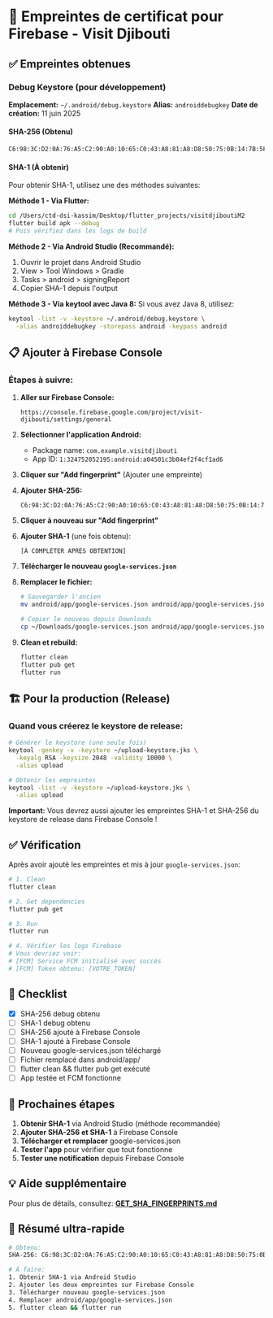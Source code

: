 # 🔐 Empreintes de certificat pour Firebase - Visit Djibouti

## ✅ Empreintes obtenues

### Debug Keystore (pour développement)

**Emplacement:** `~/.android/debug.keystore`
**Alias:** `androiddebugkey`
**Date de création:** 11 juin 2025

#### SHA-256 (Obtenu)
```
C6:98:3C:D2:0A:76:A5:C2:90:A0:10:65:C0:43:A8:81:A8:D8:50:75:0B:14:7B:5F:6B:46:79:27:4F:EC:D8:2B
```

#### SHA-1 (À obtenir)
Pour obtenir SHA-1, utilisez une des méthodes suivantes:

**Méthode 1 - Via Flutter:**
```bash
cd /Users/ctd-dsi-kassim/Desktop/flutter_projects/visitdjiboutiM2
flutter build apk --debug
# Puis vérifiez dans les logs de build
```

**Méthode 2 - Via Android Studio (Recommandé):**
1. Ouvrir le projet dans Android Studio
2. View > Tool Windows > Gradle
3. Tasks > android > signingReport
4. Copier SHA-1 depuis l'output

**Méthode 3 - Via keytool avec Java 8:**
Si vous avez Java 8, utilisez:
```bash
keytool -list -v -keystore ~/.android/debug.keystore \
  -alias androiddebugkey -storepass android -keypass android
```

## 📋 Ajouter à Firebase Console

### Étapes à suivre:

1. **Aller sur Firebase Console:**
   ```
   https://console.firebase.google.com/project/visit-djibouti/settings/general
   ```

2. **Sélectionner l'application Android:**
   - Package name: `com.example.visitdjibouti`
   - App ID: `1:324752052195:android:a04501c3b04ef2f4cf1ad6`

3. **Cliquer sur "Add fingerprint"** (Ajouter une empreinte)

4. **Ajouter SHA-256:**
   ```
   C6:98:3C:D2:0A:76:A5:C2:90:A0:10:65:C0:43:A8:81:A8:D8:50:75:0B:14:7B:5F:6B:46:79:27:4F:EC:D8:2B
   ```

5. **Cliquer à nouveau sur "Add fingerprint"**

6. **Ajouter SHA-1** (une fois obtenu):
   ```
   [À COMPLÉTER APRÈS OBTENTION]
   ```

7. **Télécharger le nouveau `google-services.json`**

8. **Remplacer le fichier:**
   ```bash
   # Sauvegarder l'ancien
   mv android/app/google-services.json android/app/google-services.json.backup

   # Copier le nouveau depuis Downloads
   cp ~/Downloads/google-services.json android/app/google-services.json
   ```

9. **Clean et rebuild:**
   ```bash
   flutter clean
   flutter pub get
   flutter run
   ```

## 🏗️ Pour la production (Release)

### Quand vous créerez le keystore de release:

```bash
# Générer le keystore (une seule fois)
keytool -genkey -v -keystore ~/upload-keystore.jks \
  -keyalg RSA -keysize 2048 -validity 10000 \
  -alias upload

# Obtenir les empreintes
keytool -list -v -keystore ~/upload-keystore.jks \
  -alias upload
```

**Important:** Vous devrez aussi ajouter les empreintes SHA-1 et SHA-256 du keystore de release dans Firebase Console !

## ✅ Vérification

Après avoir ajouté les empreintes et mis à jour `google-services.json`:

```bash
# 1. Clean
flutter clean

# 2. Get dependencies
flutter pub get

# 3. Run
flutter run

# 4. Vérifier les logs Firebase
# Vous devriez voir:
# [FCM] Service FCM initialisé avec succès
# [FCM] Token obtenu: [VOTRE_TOKEN]
```

## 📝 Checklist

- [x] SHA-256 debug obtenu
- [ ] SHA-1 debug obtenu
- [ ] SHA-256 ajouté à Firebase Console
- [ ] SHA-1 ajouté à Firebase Console
- [ ] Nouveau google-services.json téléchargé
- [ ] Fichier remplacé dans android/app/
- [ ] flutter clean && flutter pub get exécuté
- [ ] App testée et FCM fonctionne

## 🔄 Prochaines étapes

1. **Obtenir SHA-1** via Android Studio (méthode recommandée)
2. **Ajouter SHA-256 et SHA-1** à Firebase Console
3. **Télécharger et remplacer** google-services.json
4. **Tester l'app** pour vérifier que tout fonctionne
5. **Tester une notification** depuis Firebase Console

## 💡 Aide supplémentaire

Pour plus de détails, consultez: **[GET_SHA_FINGERPRINTS.md](GET_SHA_FINGERPRINTS.md)**

## 🎯 Résumé ultra-rapide

```bash
# Obtenu:
SHA-256: C6:98:3C:D2:0A:76:A5:C2:90:A0:10:65:C0:43:A8:81:A8:D8:50:75:0B:14:7B:5F:6B:46:79:27:4F:EC:D8:2B

# À faire:
1. Obtenir SHA-1 via Android Studio
2. Ajouter les deux empreintes sur Firebase Console
3. Télécharger nouveau google-services.json
4. Remplacer android/app/google-services.json
5. flutter clean && flutter run
```
